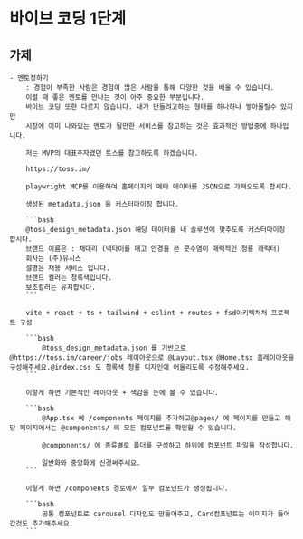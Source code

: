 # 바이브 코딩 1단계


## 가제
    - 멘토정하기
        : 경험이 부족한 사람은 경험이 많은 사람을 통해 다양한 것을 배울 수 있습니다.
        이럴 때 좋은 멘토를 만나는 것이 아주 중요한 부분입니다.
        바이브 코딩 또한 다르지 않습니다. 내가 만들려고하는 형태를 하나하나 쌓아올릴수 있지만
        시장에 이미 나와있는 멘토가 될만한 서비스를 참고하는 것은 효과적인 방법중에 하나입니다.

        저는 MVP의 대표주자였던 토스를 참고하도록 하겠습니다.

        https://toss.im/

        playwright MCP를 이용하여 홈페이지의 메타 데이터를 JSON으로 가져오도록 합시다.

        생성된 metadata.json 을 커스터마이징 합니다.

        ```bash
        @toss_design_metadata.json 해당 데이터를 내 솔루션에 맞추도록 커스터마이징 합시다.
        브랜드 이름은 : 채대리 (넥타이를 매고 안경을 쓴 콧수염이 매력적인 청룡 캐릭터)
        회사는 (주)유시스
        설명은 채용 서비스 입니다.
        브랜드 컬러는 청록색입니다.
        보조컬러는 유지합시다.
        ```

        vite + react + ts + tailwind + eslint + routes + fsd아키텍처처 프로젝트 구성

        ```bash
            @toss_design_metadata.json 를 기반으로 @https://toss.im/career/jobs 레이아웃으로 @Layout.tsx @Home.tsx 홈레이아웃을 구성해주세요.@index.css 도 청록색 청룡 디자인에 어울리도록 수정해주세요.
        ```

        이렇게 하면 기본적인 레이아웃 + 색감을 눈에 볼 수 있습니다.

        ```bash
            @App.tsx 에 /components 페이지를 추가하고@pages/ 에 페이지를 만들고 해당 페이지에서는 @components/ 의 모든 컴포넌트를 확인할 수 있습니다.

            @components/ 에 종류별로 폴더를 구성하고 하위에 컴포넌트 파일을 작성합니다.

            일반화와 중앙화에 신경써주세요.
        ```

        이렇게 하면 /components 경로에서 일부 컴포넌트가 생성됩니다.

        ```bash
            공통 컴포넌트로 carousel 디자인도 만들어주고, Card컴포넌트는 이미지가 들어간것도 추가해주세요.
        ```
